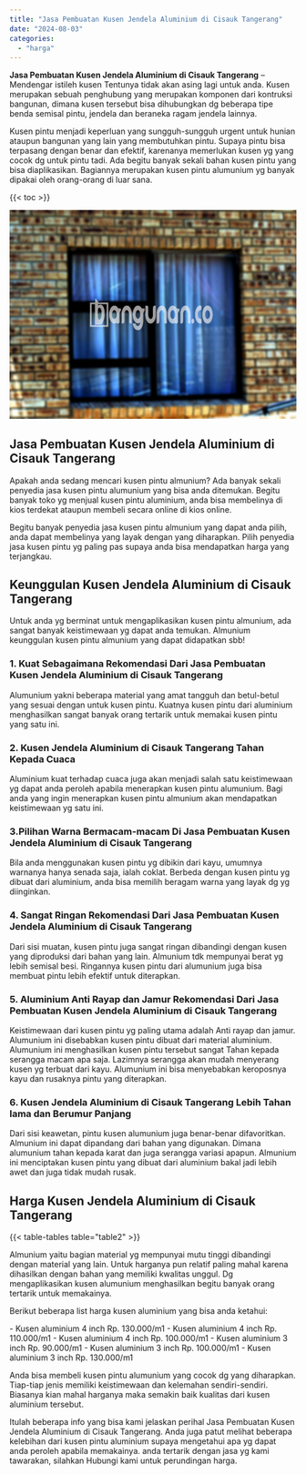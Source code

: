 ```yaml
---
title: "Jasa Pembuatan Kusen Jendela Aluminium di Cisauk Tangerang"
date: "2024-08-03"
categories: 
  - "harga"
---
```


**Jasa Pembuatan Kusen Jendela Aluminium di Cisauk Tangerang** – Mendengar istileh kusen Tentunya tidak akan asing lagi untuk anda. Kusen merupakan sebuah penghubung yang merupakan komponen dari kontruksi bangunan, dimana kusen tersebut bisa dihubungkan dg beberapa tipe benda semisal pintu, jendela dan beraneka ragam jendela lainnya.

Kusen pintu menjadi keperluan yang sungguh-sungguh urgent untuk hunian ataupun bangunan yang lain yang membutuhkan pintu. Supaya pintu bisa terpasang dengan benar dan efektif, karenanya memerlukan kusen yg yang cocok dg untuk pintu tadi. Ada begitu banyak sekali bahan kusen pintu yang bisa diaplikasikan. Bagiannya merupakan kusen pintu alumunium yg banyak dipakai oleh orang-orang di luar sana.

{{< toc >}}

![Jasa Pembuatan Kusen Jendela Aluminium di Cisauk Tangerang](/images/harga-kusen-jendela-alumunium-10.png)

## Jasa Pembuatan Kusen Jendela Aluminium di Cisauk Tangerang

Apakah anda sedang mencari kusen pintu almunium? Ada banyak sekali penyedia jasa kusen pintu alumunium yang bisa anda ditemukan. Begitu banyak toko yg menjual kusen pintu aluminium, anda bisa membelinya di kios terdekat ataupun membeli secara online di kios online.

Begitu banyak penyedia jasa kusen pintu almunium yang dapat anda pilih, anda dapat membelinya yang layak dengan yang diharapkan. Pilih penyedia jasa kusen pintu yg paling pas supaya anda bisa mendapatkan harga yang terjangkau.

## Keunggulan Kusen Jendela Aluminium di Cisauk Tangerang

Untuk anda yg berminat untuk mengaplikasikan kusen pintu almunium, ada sangat banyak keistimewaan yg dapat anda temukan. Almunium keunggulan kusen pintu almunium yang dapat didapatkan sbb!

### 1\. Kuat Sebagaimana Rekomendasi Dari Jasa Pembuatan Kusen Jendela Aluminium di Cisauk Tangerang

Alumunium yakni beberapa material yang amat tangguh dan betul-betul yang sesuai dengan untuk kusen pintu. Kuatnya kusen pintu dari aluminium menghasilkan sangat banyak orang tertarik untuk memakai kusen pintu yang satu ini.

### 2\. Kusen Jendela Aluminium di Cisauk Tangerang Tahan Kepada Cuaca

Aluminium kuat terhadap cuaca juga akan menjadi salah satu keistimewaan yg dapat anda peroleh apabila menerapkan kusen pintu alumunium. Bagi anda yang ingin menerapkan kusen pintu almunium akan mendapatkan keistimewaan yg satu ini.

### 3.Pilihan Warna Bermacam-macam Di Jasa Pembuatan Kusen Jendela Aluminium di Cisauk Tangerang

Bila anda menggunakan kusen pintu yg dibikin dari kayu, umumnya warnanya hanya senada saja, ialah coklat. Berbeda dengan kusen pintu yg dibuat dari aluminium, anda bisa memilih beragam warna yang layak dg yg diinginkan.

### 4\. Sangat Ringan Rekomendasi Dari Jasa Pembuatan Kusen Jendela Aluminium di Cisauk Tangerang

Dari sisi muatan, kusen pintu juga sangat ringan dibandingi dengan kusen yang diproduksi dari bahan yang lain. Almunium tdk mempunyai berat yg lebih semisal besi. Ringannya kusen pintu dari alumunium juga bisa membuat pintu lebih efektif untuk diterapkan.

### 5\. Aluminium Anti Rayap dan Jamur Rekomendasi Dari Jasa Pembuatan Kusen Jendela Aluminium di Cisauk Tangerang

Keistimewaan dari kusen pintu yg paling utama adalah Anti rayap dan jamur. Alumunium ini disebabkan kusen pintu dibuat dari material aluminium. Alumunium ini menghasilkan kusen pintu tersebut sangat Tahan kepada serangga macam apa saja. Lazimnya serangga akan mudah menyerang kusen yg terbuat dari kayu. Alumunium ini bisa menyebabkan keroposnya kayu dan rusaknya pintu yang diterapkan.

### 6\. Kusen Jendela Aluminium di Cisauk Tangerang Lebih Tahan lama dan Berumur Panjang

Dari sisi keawetan, pintu kusen alumunium juga benar-benar difavoritkan. Almunium ini dapat dipandang dari bahan yang digunakan. Dimana alumunium tahan kepada karat dan juga serangga variasi apapun. Almunium ini menciptakan kusen pintu yang dibuat dari aluminium bakal jadi lebih awet dan juga tidak mudah rusak.

## Harga Kusen Jendela Aluminium di Cisauk Tangerang

{{< table-tables table="table2" >}}

Almunium yaitu bagian material yg mempunyai mutu tinggi dibandingi dengan material yang lain. Untuk harganya pun relatif paling mahal karena dihasilkan dengan bahan yang memiliki kwalitas unggul. Dg mengaplikasikan kusen alumunium menghasilkan begitu banyak orang tertarik untuk memakainya.

Berikut beberapa list harga kusen aluminium yang bisa anda ketahui:

\- Kusen aluminium 4 inch Rp. 130.000/m1 - Kusen aluminium 4 inch Rp. 110.000/m1 - Kusen aluminium 4 inch Rp. 100.000/m1 - Kusen aluminium 3 inch Rp. 90.000/m1 - Kusen aluminium 3 inch Rp. 100.000/m1 - Kusen aluminium 3 inch Rp. 130.000/m1

Anda bisa membeli kusen pintu alumunium yang cocok dg yang diharapkan. Tiap-tiap jenis memiliki keistimewaan dan kelemahan sendiri-sendiri. Biasanya kian mahal harganya maka semakin baik kualitas dari kusen aluminium tersebut.

Itulah beberapa info yang bisa kami jelaskan perihal Jasa Pembuatan Kusen Jendela Aluminium di Cisauk Tangerang. Anda juga patut melihat beberapa kelebihan dari kusen pintu aluminium supaya mengetahui apa yg dapat anda peroleh apabila memakainya. anda tertarik dengan jasa yg kami tawarakan, silahkan Hubungi kami untuk perundingan harga.
